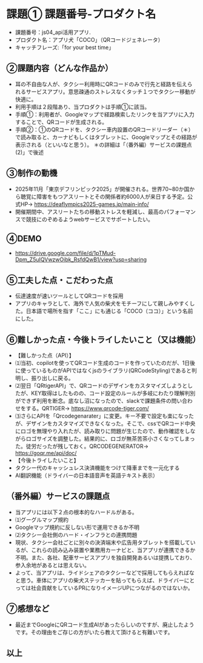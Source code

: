 # 課題① 課題番号-プロダクト名
- 課題番号：js04_api活用アプリ.
- プロダクト名：アプリ犬「COCO」（QRコードジェネレータ）
- キャッチフレーズ:「for your best time」

## ②課題内容（どんな作品か）
- 耳の不自由な人が、タクシー利用時にQRコードのみで行先と経路を伝えられるサービスアプリ。意思疎通のストレスなくタッチ１つでタクシー移動が快適に。
- 利用手順は２段階あり、当プロダクトは手順①に該当。
- 手順①：利用者が、Googleマップで経路検索したリンクを当アプリに入力することで、QRコードが生成される。
- 手順②：①のQRコードを、タクシー車内設置のQRコードリーダー（＊）で読み取ると、カーナビもしくはタブレットに、Googleマップとその経路が表示される（といいなと思う）。
＊の詳細は「（番外編）サービスの課題点(2)」で後述

## ③制作の動機
- 2025年11月「東京デフリンピック2025」が開催される。世界70~80か国から聴覚に障害をもつアスリートとその関係者約6000人が来日する予定。公式HP→ https://deaflympics2025-games.jp/main-info/
- 開催期間中、アスリートたちの移動ストレスを軽減し、最高のパフォーマンスで競技にのぞめるようwebサービスでサポートしたい。

## ④DEMO
- https://drive.google.com/file/d/1pTMud-Dpm_Z5uIQVwzwOibk_RsfdQwB1/view?usp=sharing

## ⑤工夫した点・こだわった点
- 伝達速度が速いツールとしてQRコードを採用
- アプリのキャラとして、海外で人気の柴犬をモチーフにして親しみやすくした。日本語で場所を指す「ここ」にも通じる「COCO（ココ）」という名前にした。

## ⑥難しかった点・今後トライしたいこと（又は機能）
- 【難しかった点（API）】
- ⑴当初、copilotを使ってQRコード生成のコードを作っていたのだが、1日後に使っているものがAPIではなくjsのライブラリ(QRCodeStyling)であると判明し、振り出しに戻る。
- ⑵翌日「QRtigerAPI」で、QRコードのデザインをカスタマイズしようとしたが、KEY取得はしたものの、コード設定のルールが多岐にわたり理解判別ができず利用を断念。底なし沼になったので、slackで課題条件の問い合わせをする。QRTIGER→ https://www.qrcode-tiger.com/
- ⑶さらにAPIを「Qrcodegenarater」に変更。キー不要で設定も楽になったが、デザインをカスタマイズできなくなった。そこで、cssでQRコード中央にロゴを無理やり入れたが、読み取りに問題が生じたので、動作確認をしながらロゴサイズを調整した。結果的に、ロゴが無茶苦茶小さくなってしまった。徒労だったが残しておく。QRCODEGENERATOR→ https://goqr.me/api/doc/
- 【今後トライしたいこと】
- タクシー代のキャッシュレス決済機能をつけて降車までを一元化する
- AI翻訳機能（ドライバーの日本語音声を英語テキスト表示）

## （番外編）サービスの課題点
- 当アプリには以下２点の根本的なハードルがある。
- ⑴グーグルマップ規約
- Googleマップ規約に反しない形で運用できるか不明
- ⑵タクシー会社側のハード・インフラとの連携問題
- 現状、タクシー会社ごとに別々の決済端末や広告用タブレットを搭載しているが、これらの読み込み装置や業務用カーナビと、当アプリが連携できるか不明。また、各社、配車サービスアプリを独自開発あるいは提携しており、参入余地があるとは思えない。
- よって、当アプリは、ライドシェアのタクシーなどで採用してもらえればなと思う。車体にアプリの柴犬ステッカーを貼ってもらえば、ドライバーにとっては社会貢献をしているPRになりイメージUPにつながるのではないか。

## ⑦感想など
- 最近までGoogleにQRコード生成AIがあったらしいのですが、廃止したようです。その理由をご存じの方がいたら教えて頂けると有難いです。
## 以上

